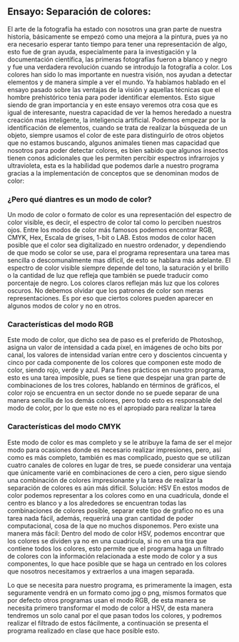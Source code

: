 ## Ensayo: Separación de colores:
El arte de la fotografía ha estado con nosotros una gran parte de nuestra historia, básicamente se empezó como una mejora a la pintura, pues ya no era necesario esperar tanto tiempo para tener una representación de algo, esto fue de gran ayuda, especialmente para la investigación y la documentación científica, las primeras fotografías fueron a blanco y negro y fue una verdadera revolución cuando se introdujo la fotografía a color. Los colores han sido lo mas importante en nuestra visión, nos ayudan a detectar elementos y de manera simple a ver el mundo.
Ya habíamos hablado en el ensayo pasado sobre las ventajas de la visión y aquellas técnicas que el hombre prehistórico tenia para poder identificar elementos. Esto sigue siendo de gran importancia y en este ensayo veremos otra cosa que es igual de interesante, nuestra capacidad de ver la hemos heredado a nuestra creación mas inteligente, la inteligencia artificial. 
Podemos empezar por la identificación de elementos, cuando se trata de realizar la búsqueda de un objeto, siempre usamos el color de este para distinguirlo de otros objetos que no estamos buscando, algunos animales tienen mas capacidad que nosotros para poder detectar colores, es bien sabido que algunos insectos tienen conos adicionales que les permiten percibir espectros infrarrojos y ultravioleta, esta es la habilidad que podemos darle a nuestro programa gracias a la implementación de conceptos que se denominan modos de color:

### ¿Pero qué diantres es un modo de color?
Un modo de color o formato de color es una representación del espectro de color visible, es decir, el espectro de color tal como lo perciben nuestros ojos. Entre los modos de color más famosos podemos encontrar RGB, CMYK, Hex, Escala de grises, 1-bit o LAB. 
Estos modos de color hacen posible que el color sea digitalizado en nuestro ordenador, y dependiendo de que modo se color se use, para el programa representara una tarea mas sencilla o descomunalmente mas difícil, de esto se hablara más adelante.
El espectro de color visible siempre depende del tono, la saturación y el brillo o la cantidad de luz que refleja que también se puede traducir como porcentaje de negro. Los colores claros reflejan más luz que los colores oscuros.
No debemos olvidar que los patrones de color son meras representaciones. Es por eso que ciertos colores pueden aparecer en algunos modos de color y no en otros.

### Características del modo RGB
Este modo de color, que dicho sea de paso es el preferido de Photoshop, asigna un valor de intensidad a cada pixel, en imágenes de ocho bits por canal, los valores de intensidad varían entre cero y doscientos cincuenta y cinco por cada componente de los colores que componen este modo de color, siendo rojo, verde y azul. Para fines prácticos en nuestro programa, esto es una tarea imposible, pues se tiene que despejar una gran parte de combinaciones de los tres colores, hablando en términos de gráficos, el color rojo se encuentra en un sector donde no se puede separar de una manera sencilla de los demás colores, pero todo esto es responsable del modo de color, por lo que este no es el apropiado para realizar la tarea

### Características del modo CMYK
Este modo de color es mas completo y se le atribuye la fama de ser el mejor modo para ocasiones donde es necesario realizar impresiones, pero, así como es más completo, también es mas complicado, puesto que se utilizan cuatro canales de colores en lugar de tres, se puede considerar una ventaja que únicamente varié en combinaciones de cero a cien, pero sigue siendo una combinación de colores impresionante y la tarea de realizar la separación de colores es aún más difícil.
Solución: HSV
En estos modos de color podemos representar a los colores como en una cuadricula, donde el centro es blanco y a los alrededores se encuentran todas las combinaciones de colores posible, separar este tipo de grafico no es una tarea nada fácil, además, requerirá una gran cantidad de poder computacional, cosa de la que no muchos disponemos. Pero existe una manera más fácil:
Dentro del modo de color HSV, podemos encontrar que los colores se dividen ya no en una cuadricula, si no en una tira que contiene todos los colores, esto permite que el programa haga un filtrado de colores con la información relacionada a este modo de color y a sus componentes, lo que hace posible que se haga un centrado en los colores que nosotros necesitamos y extraerlos a una imagen separada.

Lo que se necesita para nuestro programa, es primeramente la imagen, esta seguramente vendrá en un formato como jpg o png, mismos formatos que por defecto otros programas usan el modo RGB, de esta manera se necesita primero transformar el modo de color a HSV, de esta manera tendremos un solo canal por el que pasan todos los colores, y podremos realizar el filtrado de estos fácilmente, a continuación se presenta el programa realizado en clase que hace posible esto.


